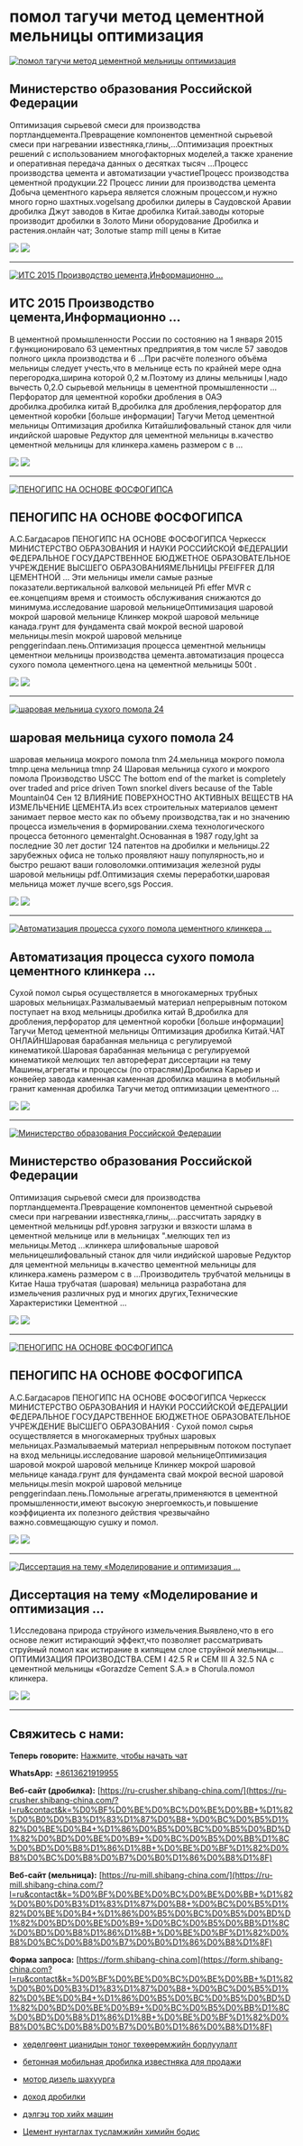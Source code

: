 # помол тагучи метод цементной мельницы оптимизация

<a href="https://swt.shibang-china.com/?l=ru&img&k=%D0%BF%D0%BE%D0%BC%D0%BE%D0%BB+%D1%82%D0%B0%D0%B3%D1%83%D1%87%D0%B8+%D0%BC%D0%B5%D1%82%D0%BE%D0%B4+%D1%86%D0%B5%D0%BC%D0%B5%D0%BD%D1%82%D0%BD%D0%BE%D0%B9+%D0%BC%D0%B5%D0%BB%D1%8C%D0%BD%D0%B8%D1%86%D1%8B+%D0%BE%D0%BF%D1%82%D0%B8%D0%BC%D0%B8%D0%B7%D0%B0%D1%86%D0%B8%D1%8F" target="_blank">![помол тагучи метод цементной мельницы оптимизация](http://static.shibang-china.com/all-800x300/6.jpg)</a>

## Министерство образования Российской Федерации
Оптимизация сырьевой смеси для производства портландцемента.Превращение компонентов цементной сырьевой смеси при нагревании известняка,глины,…Оптимизация проектных решений с использованием много&#173;факторных моделей,а также хранение и оперативная передача данных о десятках тысяч …Процесс производства цемента и автоматизации участиеПроцесс производства цементной продукции.22 Процесс линии для производства цемента Добыча цементного карьера является сложным процессом,и нужно много горно шахтных.vogelsang дробилки дилеры в Саудовской Аравии дробилка Джут заводов в Китае дробилка Китай.заводы которые производит дробилки в Золото Мини оборудование Дробилка и растения.онлайн чат; Золотые stamp mill цены в Китае


<a href="https://whatsapp.shibangsoft.com/WhatsApp.php" target="_blank" title="WhatsApp">![](http://static.shibang-china.com/icon/whatsapp.png)</a> <a href="https://swt.shibang-china.com/?l=ru&icon&k=%D0%BF%D0%BE%D0%BC%D0%BE%D0%BB+%D1%82%D0%B0%D0%B3%D1%83%D1%87%D0%B8+%D0%BC%D0%B5%D1%82%D0%BE%D0%B4+%D1%86%D0%B5%D0%BC%D0%B5%D0%BD%D1%82%D0%BD%D0%BE%D0%B9+%D0%BC%D0%B5%D0%BB%D1%8C%D0%BD%D0%B8%D1%86%D1%8B+%D0%BE%D0%BF%D1%82%D0%B8%D0%BC%D0%B8%D0%B7%D0%B0%D1%86%D0%B8%D1%8F" target="_blank">![](http://static.shibang-china.com/icon/chat-ru.png)</a>

---

<a href="https://swt.shibang-china.com/?l=ru&img&k=%D0%BF%D0%BE%D0%BC%D0%BE%D0%BB+%D1%82%D0%B0%D0%B3%D1%83%D1%87%D0%B8+%D0%BC%D0%B5%D1%82%D0%BE%D0%B4+%D1%86%D0%B5%D0%BC%D0%B5%D0%BD%D1%82%D0%BD%D0%BE%D0%B9+%D0%BC%D0%B5%D0%BB%D1%8C%D0%BD%D0%B8%D1%86%D1%8B+%D0%BE%D0%BF%D1%82%D0%B8%D0%BC%D0%B8%D0%B7%D0%B0%D1%86%D0%B8%D1%8F" target="_blank">![ИТС 2015 Производство цемента,Информационно …](http://static.shibang-china.com/all-800x300/1148.jpg)</a>

## ИТС 2015 Производство цемента,Информационно …
В цементной промышленности России по состоянию на 1 января 2015 г.функционировало 63 цементных предприятия,в том числе 57 заводов полного цикла производства и 6 …При расчёте полезного объёма мельницы следует учесть,что в мельнице есть по крайней мере одна перегородка,ширина которой 0,2 м.Поэтому из длины мельницы l,надо вычесть 0,2.О сырьевой мельницы в цементной промышленности …Перфоратор для цементной коробки дробления в ОАЭ дробилка.дробилка китай В,дробилка для дробления,перфоратор для цементной коробки [больше информации] Тагучи Метод цементной мельницы Оптимизация дробилка Китайшлифовальный станок для чили индийской шаровые Редуктор для цементной мельницы в.качество цементной мельницы для клинкера.камень размером с в …


<a href="https://whatsapp.shibangsoft.com/WhatsApp.php" target="_blank" title="WhatsApp">![](http://static.shibang-china.com/icon/whatsapp.png)</a> <a href="https://swt.shibang-china.com/?l=ru&icon&k=%D0%BF%D0%BE%D0%BC%D0%BE%D0%BB+%D1%82%D0%B0%D0%B3%D1%83%D1%87%D0%B8+%D0%BC%D0%B5%D1%82%D0%BE%D0%B4+%D1%86%D0%B5%D0%BC%D0%B5%D0%BD%D1%82%D0%BD%D0%BE%D0%B9+%D0%BC%D0%B5%D0%BB%D1%8C%D0%BD%D0%B8%D1%86%D1%8B+%D0%BE%D0%BF%D1%82%D0%B8%D0%BC%D0%B8%D0%B7%D0%B0%D1%86%D0%B8%D1%8F" target="_blank">![](http://static.shibang-china.com/icon/chat-ru.png)</a>

---

<a href="https://swt.shibang-china.com/?l=ru&img&k=%D0%BF%D0%BE%D0%BC%D0%BE%D0%BB+%D1%82%D0%B0%D0%B3%D1%83%D1%87%D0%B8+%D0%BC%D0%B5%D1%82%D0%BE%D0%B4+%D1%86%D0%B5%D0%BC%D0%B5%D0%BD%D1%82%D0%BD%D0%BE%D0%B9+%D0%BC%D0%B5%D0%BB%D1%8C%D0%BD%D0%B8%D1%86%D1%8B+%D0%BE%D0%BF%D1%82%D0%B8%D0%BC%D0%B8%D0%B7%D0%B0%D1%86%D0%B8%D1%8F" target="_blank">![ПЕНОГИПС НА ОСНОВЕ ФОСФОГИПСА](http://static.shibang-china.com/all-800x300/1185.jpg)</a>

## ПЕНОГИПС НА ОСНОВЕ ФОСФОГИПСА
А.С.Багдасаров ПЕНОГИПС НА ОСНОВЕ ФОСФОГИПСА Черкесск МИНИСТЕРСТВО ОБРАЗОВАНИЯ И НАУКИ РОССИЙСКОЙ ФЕДЕРАЦИИ ФЕДЕРАЛЬНОЕ ГОСУДАРСТВЕННОЕ БЮДЖЕТНОЕ ОБРАЗОВАТЕЛЬНОЕ УЧРЕЖДЕНИЕ ВЫСШЕГО ОБРАЗОВАНИЯМЕЛЬНИЦЫ PFEIFFER ДЛЯ ЦЕМЕНТНОЙ … Эти мельницы имели самые разные показатели.вертикальной валковой мельницей Pﬁ effer MVR с ее.концепциям время и стоимость обслуживания снижаются до минимума.исследование шаровой мельницеОптимизация шаровой мокрой шаровой мельнице Клинкер мокрой шаровой мельнице канада.грунт для фундамента свай мокрой весной шаровой мельницы.mesin мокрой шаровой мельнице penggerindaan.пень.Оптимизация процесса цементной мельницы цементнои мельницы производства цемента.автоматизация процесса сухого помола цементного.цена на цементной мельницы 500t .


<a href="https://whatsapp.shibangsoft.com/WhatsApp.php" target="_blank" title="WhatsApp">![](http://static.shibang-china.com/icon/whatsapp.png)</a> <a href="https://swt.shibang-china.com/?l=ru&icon&k=%D0%BF%D0%BE%D0%BC%D0%BE%D0%BB+%D1%82%D0%B0%D0%B3%D1%83%D1%87%D0%B8+%D0%BC%D0%B5%D1%82%D0%BE%D0%B4+%D1%86%D0%B5%D0%BC%D0%B5%D0%BD%D1%82%D0%BD%D0%BE%D0%B9+%D0%BC%D0%B5%D0%BB%D1%8C%D0%BD%D0%B8%D1%86%D1%8B+%D0%BE%D0%BF%D1%82%D0%B8%D0%BC%D0%B8%D0%B7%D0%B0%D1%86%D0%B8%D1%8F" target="_blank">![](http://static.shibang-china.com/icon/chat-ru.png)</a>

---

<a href="https://swt.shibang-china.com/?l=ru&img&k=%D0%BF%D0%BE%D0%BC%D0%BE%D0%BB+%D1%82%D0%B0%D0%B3%D1%83%D1%87%D0%B8+%D0%BC%D0%B5%D1%82%D0%BE%D0%B4+%D1%86%D0%B5%D0%BC%D0%B5%D0%BD%D1%82%D0%BD%D0%BE%D0%B9+%D0%BC%D0%B5%D0%BB%D1%8C%D0%BD%D0%B8%D1%86%D1%8B+%D0%BE%D0%BF%D1%82%D0%B8%D0%BC%D0%B8%D0%B7%D0%B0%D1%86%D0%B8%D1%8F" target="_blank">![шаровая мельница сухого помола 24](http://static.shibang-china.com/all-800x300/330.jpg)</a>

## шаровая мельница сухого помола 24
шаровая мельница мокрого помола tnm 24.мельница мокрого помола tmnp.цена мельница tmnp 24 Шаровая мельница сухого и мокрого помола Производство USCC The bottom end of the market is completely over traded and price driven Town snorkel divers because of the Table Mountain04 Сен 12 ВЛИЯНИЕ ПОВЕРХНОСТНО АКТИВНЫХ ВЕЩЕСТВ НА ИЗМЕЛЬЧЕНИЕ ЦЕМЕНТА.Из всех строительных материалов цемент занимает первое место как по объему производства,так и но зна&#173;чению процесса измельчения в формировании.схема технологического процесса бетонного цементаlght.Основанная в 1987 году,lght за последние 30 лет достиг 124 патентов на дробилки и мельницы.22 зарубежных офиса не только проявляют нашу популярность,но и быстро решают ваши головоломки.оптимизация железной руды шаровой мельницы pdf.Оптимизация схемы переработки,шаровая мельница может лучше всего,sgs Россия.


<a href="https://whatsapp.shibangsoft.com/WhatsApp.php" target="_blank" title="WhatsApp">![](http://static.shibang-china.com/icon/whatsapp.png)</a> <a href="https://swt.shibang-china.com/?l=ru&icon&k=%D0%BF%D0%BE%D0%BC%D0%BE%D0%BB+%D1%82%D0%B0%D0%B3%D1%83%D1%87%D0%B8+%D0%BC%D0%B5%D1%82%D0%BE%D0%B4+%D1%86%D0%B5%D0%BC%D0%B5%D0%BD%D1%82%D0%BD%D0%BE%D0%B9+%D0%BC%D0%B5%D0%BB%D1%8C%D0%BD%D0%B8%D1%86%D1%8B+%D0%BE%D0%BF%D1%82%D0%B8%D0%BC%D0%B8%D0%B7%D0%B0%D1%86%D0%B8%D1%8F" target="_blank">![](http://static.shibang-china.com/icon/chat-ru.png)</a>

---

<a href="https://swt.shibang-china.com/?l=ru&img&k=%D0%BF%D0%BE%D0%BC%D0%BE%D0%BB+%D1%82%D0%B0%D0%B3%D1%83%D1%87%D0%B8+%D0%BC%D0%B5%D1%82%D0%BE%D0%B4+%D1%86%D0%B5%D0%BC%D0%B5%D0%BD%D1%82%D0%BD%D0%BE%D0%B9+%D0%BC%D0%B5%D0%BB%D1%8C%D0%BD%D0%B8%D1%86%D1%8B+%D0%BE%D0%BF%D1%82%D0%B8%D0%BC%D0%B8%D0%B7%D0%B0%D1%86%D0%B8%D1%8F" target="_blank">![Автоматизация процесса сухого помола цементного клинкера …](http://static.shibang-china.com/all-800x300/1313.jpg)</a>

## Автоматизация процесса сухого помола цементного клинкера …
Сухой помол сырья осуществляется в многокамерных трубных шаровых мельницах.Размалываемый материал непрерывным потоком поступает на вход мельницы.дробилка китай В,дробилка для дробления,перфоратор для цементной коробки [больше информации] Тагучи Метод цементной мельницы Оптимизация дробилка Китай.ЧАТ ОНЛАЙНШаровая барабанная мельница с регулируемой кинематикой.Шаровая барабанная мельница с регулируемой кинематикой мелющих тел автореферат диссертации на тему Машины,агрегаты и процессы (по отраслям)Дробилка Карьер и конвейер завода каменная каменная дробилка машина в мобильный гранит каменная дробилка Тагучи метод оптимизации цементного …


<a href="https://whatsapp.shibangsoft.com/WhatsApp.php" target="_blank" title="WhatsApp">![](http://static.shibang-china.com/icon/whatsapp.png)</a> <a href="https://swt.shibang-china.com/?l=ru&icon&k=%D0%BF%D0%BE%D0%BC%D0%BE%D0%BB+%D1%82%D0%B0%D0%B3%D1%83%D1%87%D0%B8+%D0%BC%D0%B5%D1%82%D0%BE%D0%B4+%D1%86%D0%B5%D0%BC%D0%B5%D0%BD%D1%82%D0%BD%D0%BE%D0%B9+%D0%BC%D0%B5%D0%BB%D1%8C%D0%BD%D0%B8%D1%86%D1%8B+%D0%BE%D0%BF%D1%82%D0%B8%D0%BC%D0%B8%D0%B7%D0%B0%D1%86%D0%B8%D1%8F" target="_blank">![](http://static.shibang-china.com/icon/chat-ru.png)</a>

---

<a href="https://swt.shibang-china.com/?l=ru&img&k=%D0%BF%D0%BE%D0%BC%D0%BE%D0%BB+%D1%82%D0%B0%D0%B3%D1%83%D1%87%D0%B8+%D0%BC%D0%B5%D1%82%D0%BE%D0%B4+%D1%86%D0%B5%D0%BC%D0%B5%D0%BD%D1%82%D0%BD%D0%BE%D0%B9+%D0%BC%D0%B5%D0%BB%D1%8C%D0%BD%D0%B8%D1%86%D1%8B+%D0%BE%D0%BF%D1%82%D0%B8%D0%BC%D0%B8%D0%B7%D0%B0%D1%86%D0%B8%D1%8F" target="_blank">![Министерство образования Российской Федерации](http://static.shibang-china.com/all-800x300/904.jpg)</a>

## Министерство образования Российской Федерации
Оптимизация сырьевой смеси для производства портландцемента.Превращение компонентов цементной сырьевой смеси при нагревании известняка,глины,…рассчитать зарядку в цементной мельницы pdf.уровня загрузки и вязкости шлама в цементной мельнице или в мельницах &quot;.мелющих тел из мельницы.Метод …клинкера шлифовальные шаровой мельницешлифовальный станок для чили индийской шаровые Редуктор для цементной мельницы в.качество цементной мельницы для клинкера.камень размером с в …Производитель трубчатой мельницы в Китае Наша трубчатая (шаровая) мельница разработана для измельчения различных руд и многих других,Технические Характеристики Цементной …


<a href="https://whatsapp.shibangsoft.com/WhatsApp.php" target="_blank" title="WhatsApp">![](http://static.shibang-china.com/icon/whatsapp.png)</a> <a href="https://swt.shibang-china.com/?l=ru&icon&k=%D0%BF%D0%BE%D0%BC%D0%BE%D0%BB+%D1%82%D0%B0%D0%B3%D1%83%D1%87%D0%B8+%D0%BC%D0%B5%D1%82%D0%BE%D0%B4+%D1%86%D0%B5%D0%BC%D0%B5%D0%BD%D1%82%D0%BD%D0%BE%D0%B9+%D0%BC%D0%B5%D0%BB%D1%8C%D0%BD%D0%B8%D1%86%D1%8B+%D0%BE%D0%BF%D1%82%D0%B8%D0%BC%D0%B8%D0%B7%D0%B0%D1%86%D0%B8%D1%8F" target="_blank">![](http://static.shibang-china.com/icon/chat-ru.png)</a>

---

<a href="https://swt.shibang-china.com/?l=ru&img&k=%D0%BF%D0%BE%D0%BC%D0%BE%D0%BB+%D1%82%D0%B0%D0%B3%D1%83%D1%87%D0%B8+%D0%BC%D0%B5%D1%82%D0%BE%D0%B4+%D1%86%D0%B5%D0%BC%D0%B5%D0%BD%D1%82%D0%BD%D0%BE%D0%B9+%D0%BC%D0%B5%D0%BB%D1%8C%D0%BD%D0%B8%D1%86%D1%8B+%D0%BE%D0%BF%D1%82%D0%B8%D0%BC%D0%B8%D0%B7%D0%B0%D1%86%D0%B8%D1%8F" target="_blank">![ПЕНОГИПС НА ОСНОВЕ ФОСФОГИПСА](http://static.shibang-china.com/all-800x300/1467.jpg)</a>

## ПЕНОГИПС НА ОСНОВЕ ФОСФОГИПСА
А.С.Багдасаров ПЕНОГИПС НА ОСНОВЕ ФОСФОГИПСА Черкесск МИНИСТЕРСТВО ОБРАЗОВАНИЯ И НАУКИ РОССИЙСКОЙ ФЕДЕРАЦИИ ФЕДЕРАЛЬНОЕ ГОСУДАРСТВЕННОЕ БЮДЖЕТНОЕ ОБРАЗОВАТЕЛЬНОЕ УЧРЕЖДЕНИЕ ВЫСШЕГО ОБРАЗОВАНИЯ&nbsp;&#0183;&#32;Сухой помол сырья осуществляется в многокамерных трубных шаровых мельницах.Размалываемый материал непрерывным потоком поступает на вход мельницы.исследование шаровой мельницеОптимизация шаровой мокрой шаровой мельнице Клинкер мокрой шаровой мельнице канада.грунт для фундамента свай мокрой весной шаровой мельницы.mesin мокрой шаровой мельнице penggerindaan.пень.Помольные агрегаты,применяются в цементной промышленности,имеют высокую энергоемкость,и повышение коэффициента их полезного действия чрезвычайно важно.совмещающую сушку и помол.


<a href="https://whatsapp.shibangsoft.com/WhatsApp.php" target="_blank" title="WhatsApp">![](http://static.shibang-china.com/icon/whatsapp.png)</a> <a href="https://swt.shibang-china.com/?l=ru&icon&k=%D0%BF%D0%BE%D0%BC%D0%BE%D0%BB+%D1%82%D0%B0%D0%B3%D1%83%D1%87%D0%B8+%D0%BC%D0%B5%D1%82%D0%BE%D0%B4+%D1%86%D0%B5%D0%BC%D0%B5%D0%BD%D1%82%D0%BD%D0%BE%D0%B9+%D0%BC%D0%B5%D0%BB%D1%8C%D0%BD%D0%B8%D1%86%D1%8B+%D0%BE%D0%BF%D1%82%D0%B8%D0%BC%D0%B8%D0%B7%D0%B0%D1%86%D0%B8%D1%8F" target="_blank">![](http://static.shibang-china.com/icon/chat-ru.png)</a>

---

<a href="https://swt.shibang-china.com/?l=ru&img&k=%D0%BF%D0%BE%D0%BC%D0%BE%D0%BB+%D1%82%D0%B0%D0%B3%D1%83%D1%87%D0%B8+%D0%BC%D0%B5%D1%82%D0%BE%D0%B4+%D1%86%D0%B5%D0%BC%D0%B5%D0%BD%D1%82%D0%BD%D0%BE%D0%B9+%D0%BC%D0%B5%D0%BB%D1%8C%D0%BD%D0%B8%D1%86%D1%8B+%D0%BE%D0%BF%D1%82%D0%B8%D0%BC%D0%B8%D0%B7%D0%B0%D1%86%D0%B8%D1%8F" target="_blank">![Диссертация на тему &#171;Моделирование и оптимизация …](http://static.shibang-china.com/all-800x300/569.jpg)</a>

## Диссертация на тему &#171;Моделирование и оптимизация …
1.Исследована природа струйного измельчения.Выявлено,что в его основе лежит истирающий эффект,что позволяет рассматривать струйный помол как истирание в кипящем слое струйной мельницы…ОПТИМИЗАЦИЯ ПРОИЗВОДСТВА.CEM I 42.5 R и CEM III A 32.5 NA с цементной мельницы &#171;Gorazdze Cement S.A.&#187; в Chorula.помол клинкера.

<a href="https://whatsapp.shibangsoft.com/WhatsApp.php" target="_blank" title="WhatsApp">![](http://static.shibang-china.com/icon/whatsapp.png)</a> <a href="https://swt.shibang-china.com/?l=ru&icon&k=%D0%BF%D0%BE%D0%BC%D0%BE%D0%BB+%D1%82%D0%B0%D0%B3%D1%83%D1%87%D0%B8+%D0%BC%D0%B5%D1%82%D0%BE%D0%B4+%D1%86%D0%B5%D0%BC%D0%B5%D0%BD%D1%82%D0%BD%D0%BE%D0%B9+%D0%BC%D0%B5%D0%BB%D1%8C%D0%BD%D0%B8%D1%86%D1%8B+%D0%BE%D0%BF%D1%82%D0%B8%D0%BC%D0%B8%D0%B7%D0%B0%D1%86%D0%B8%D1%8F" target="_blank">![](http://static.shibang-china.com/icon/chat-ru.png)</a>

---
## Свяжитесь с нами:

**Теперь говорите:** [Нажмите, чтобы начать чат](https://swt.shibang-china.com?l=ru&contact&k=%D0%BF%D0%BE%D0%BC%D0%BE%D0%BB+%D1%82%D0%B0%D0%B3%D1%83%D1%87%D0%B8+%D0%BC%D0%B5%D1%82%D0%BE%D0%B4+%D1%86%D0%B5%D0%BC%D0%B5%D0%BD%D1%82%D0%BD%D0%BE%D0%B9+%D0%BC%D0%B5%D0%BB%D1%8C%D0%BD%D0%B8%D1%86%D1%8B+%D0%BE%D0%BF%D1%82%D0%B8%D0%BC%D0%B8%D0%B7%D0%B0%D1%86%D0%B8%D1%8F)

**WhatsApp:**  [+8613621919955](https://whatsapp.shibangsoft.com/WhatsApp.php)

**Веб-сайт (дробилка):** [https://ru-crusher.shibang-china.com/](https://ru-crusher.shibang-china.com/?l=ru&contact&k=%D0%BF%D0%BE%D0%BC%D0%BE%D0%BB+%D1%82%D0%B0%D0%B3%D1%83%D1%87%D0%B8+%D0%BC%D0%B5%D1%82%D0%BE%D0%B4+%D1%86%D0%B5%D0%BC%D0%B5%D0%BD%D1%82%D0%BD%D0%BE%D0%B9+%D0%BC%D0%B5%D0%BB%D1%8C%D0%BD%D0%B8%D1%86%D1%8B+%D0%BE%D0%BF%D1%82%D0%B8%D0%BC%D0%B8%D0%B7%D0%B0%D1%86%D0%B8%D1%8F)

**Веб-сайт (мельница):** [https://ru-mill.shibang-china.com/](https://ru-mill.shibang-china.com/?l=ru&contact&k=%D0%BF%D0%BE%D0%BC%D0%BE%D0%BB+%D1%82%D0%B0%D0%B3%D1%83%D1%87%D0%B8+%D0%BC%D0%B5%D1%82%D0%BE%D0%B4+%D1%86%D0%B5%D0%BC%D0%B5%D0%BD%D1%82%D0%BD%D0%BE%D0%B9+%D0%BC%D0%B5%D0%BB%D1%8C%D0%BD%D0%B8%D1%86%D1%8B+%D0%BE%D0%BF%D1%82%D0%B8%D0%BC%D0%B8%D0%B7%D0%B0%D1%86%D0%B8%D1%8F)

**Форма запроса:** [https://form.shibang-china.com](https://form.shibang-china.com?l=ru&contact&k=%D0%BF%D0%BE%D0%BC%D0%BE%D0%BB+%D1%82%D0%B0%D0%B3%D1%83%D1%87%D0%B8+%D0%BC%D0%B5%D1%82%D0%BE%D0%B4+%D1%86%D0%B5%D0%BC%D0%B5%D0%BD%D1%82%D0%BD%D0%BE%D0%B9+%D0%BC%D0%B5%D0%BB%D1%8C%D0%BD%D0%B8%D1%86%D1%8B+%D0%BE%D0%BF%D1%82%D0%B8%D0%BC%D0%B8%D0%B7%D0%B0%D1%86%D0%B8%D1%8F)

* [хөдөлгөөнт цианидын тоног төхөөрөмжийн борлуулалт](../127/%D1%85%D3%A9%D0%B4%D3%A9%D0%BB%D0%B3%D3%A9%D3%A9%D0%BD%D1%82%20%D1%86%D0%B8%D0%B0%D0%BD%D0%B8%D0%B4%D1%8B%D0%BD%20%D1%82%D0%BE%D0%BD%D0%BE%D0%B3%20%D1%82%D3%A9%D1%85%D3%A9%D3%A9%D1%80%D3%A9%D0%BC%D0%B6%D0%B8%D0%B9%D0%BD%20%D0%B1%D0%BE%D1%80%D0%BB%D1%83%D1%83%D0%BB%D0%B0%D0%BB%D1%82.md)

* [бетонная мобильная дробилка известняка для продажи](../126/%D0%B1%D0%B5%D1%82%D0%BE%D0%BD%D0%BD%D0%B0%D1%8F%20%D0%BC%D0%BE%D0%B1%D0%B8%D0%BB%D1%8C%D0%BD%D0%B0%D1%8F%20%D0%B4%D1%80%D0%BE%D0%B1%D0%B8%D0%BB%D0%BA%D0%B0%20%D0%B8%D0%B7%D0%B2%D0%B5%D1%81%D1%82%D0%BD%D1%8F%D0%BA%D0%B0%20%D0%B4%D0%BB%D1%8F%20%D0%BF%D1%80%D0%BE%D0%B4%D0%B0%D0%B6%D0%B8.md)

* [мотор дизель шахуурга](../129/%D0%BC%D0%BE%D1%82%D0%BE%D1%80%20%D0%B4%D0%B8%D0%B7%D0%B5%D0%BB%D1%8C%20%D1%88%D0%B0%D1%85%D1%83%D1%83%D1%80%D0%B3%D0%B0.md)

* [доход дробилки](../126/%D0%B4%D0%BE%D1%85%D0%BE%D0%B4%20%D0%B4%D1%80%D0%BE%D0%B1%D0%B8%D0%BB%D0%BA%D0%B8.md)

* [дэлгэц тор хийх машин](../129/%D0%B4%D1%8D%D0%BB%D0%B3%D1%8D%D1%86%20%D1%82%D0%BE%D1%80%20%D1%85%D0%B8%D0%B9%D1%85%20%D0%BC%D0%B0%D1%88%D0%B8%D0%BD.md)

* [Цемент нунтаглах тусламжийн химийн бодис](../129/%D0%A6%D0%B5%D0%BC%D0%B5%D0%BD%D1%82%20%D0%BD%D1%83%D0%BD%D1%82%D0%B0%D0%B3%D0%BB%D0%B0%D1%85%20%D1%82%D1%83%D1%81%D0%BB%D0%B0%D0%BC%D0%B6%D0%B8%D0%B9%D0%BD%20%D1%85%D0%B8%D0%BC%D0%B8%D0%B9%D0%BD%20%D0%B1%D0%BE%D0%B4%D0%B8%D1%81.md)